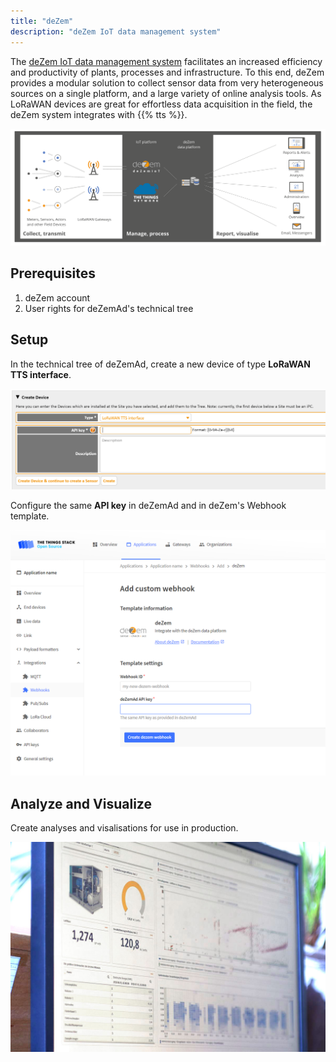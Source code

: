 ```yaml
---
title: "deZem"
description: "deZem IoT data management system"
---
```


The [deZem IoT data management system](https://www.dezem.de/en/data-acquisition/lorawan/) facilitates an increased efficiency and productivity of plants, processes and infrastructure. To this end, deZem provides a modular solution to collect sensor data from very heterogeneous sources on a single platform, and a large variety of online analysis tools. As LoRaWAN devices are great for effortless data acquisition in the field, the deZem system integrates with {{% tts %}}.

![deZemAd TheThingsStack import interface](lorawan-and-dezem.svg)

## Prerequisites

1. deZem account
2. User rights for deZemAd's technical tree

## Setup

In the technical tree of deZemAd, create a new device of type **LoRaWAN TTS interface**.

![deZemAd TTS import interface](dezem-ad-lorawan-import-interface.png)

Configure the same **API key** in deZemAd and in deZem's Webhook template.

![deZem Webhook Template](dezem-webhook-template.png)

## Analyze and Visualize

Create analyses and visalisations for use in production.

![deZem dashboard](dezem-dashboard.jpg)

